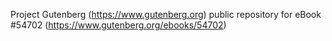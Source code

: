 Project Gutenberg (https://www.gutenberg.org) public repository for
eBook #54702 (https://www.gutenberg.org/ebooks/54702)
